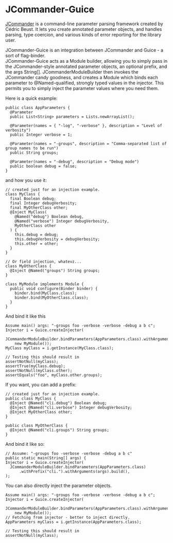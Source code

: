 JCommander-Guice
==========

[JCommander](http://github.com/cbeust/jcommander) is a command-line parameter parsing
framework created by C&eacute;dric Beust.  It lets you create annotated parameter objects,
and handles parsing, type coercion, and various kinds of error reporting for the library user.

JCommander-Guice is an integration between JCommander and Guice - a sort of flag-binder.  
JCommander-Guice acts as a Module builder, allowing you to simply pass in the JCommander-style
annotated parameter objects, an optional prefix, and the args String[].  JCommanderModuleBuilder
then invokes the JCommander candy goodness, and creates a Module which binds each parameter
to @Named-qualified, strongly typed values in the injector.  This permits you to simply inject
the parameter values where you need them. 

Here is a quick example:

    public class AppParameters {
      @Parameter
      public List<String> parameters = Lists.newArrayList();
  
      @Parameter(names = { "-log", "-verbose" }, description = "Level of verbosity")
      public Integer verbose = 1;
  
      @Parameter(names = "-groups", description = "Comma-separated list of group names to be run")
      public String groups;
  
      @Parameter(names = "-debug", description = "Debug mode")
      public boolean debug = false;
    }



and how you use it:

    // created just for an injection example.
    class MyClass {
      final Boolean debug;
      final Integer debugVerbosity;
      final MyOtherClass other;
      @Inject MyClass(
        @Named("debug") Boolean debug,
        @Named("verbose") Integer debugVerbosity,
        MyOtherClass other
      ) {
        this.debug = debug;
        this.debugVerbosity = debugVerbosity;
        this.other = other;
      }
    }

    // Or field injection, whatevz...
    class MyOtherClass {
      @Inject @Named("groups") String groups;
    }
    
    class MyModule implements Module {
      public void configure(Binder binder) {
        binder.bind(MyClass.class);
        binder.bind(MyOtherClass.class);
      }
    }

And bind it like this

    Assume main() args: "-groups foo -verbose -verbose -debug a b c";
    Injector i = Guice.createInjector(
        JCommanderModuleBuilder.bindParameters(AppParameters.class).withArguments(args).build(),
        new MyModule());
    MyClass myClass = i.getInstance(MyClass.class);
    
    // Testing this should result in
    assertNotNull(myClass);
    assertTrue(myClass.debug);
    assertNotNull(myClass.other);
    assertEquals("foo", myClass.other.groups);
      
If you want, you can add a prefix:

    // created just for an injection example.
    public class MyClass {
      @Inject @Named("cli.debug") Boolean debug;
      @Inject @Named("cli.verbose") Integer debugVerbosity;
      @Inject MyOtherClass other;
    }

    public class MyOtherClass {
      @Inject @Named("cli.groups") String groups;
    }

And bind it like so: 

    // Assume: "-groups foo -verbose -verbose -debug a b c"
    public static main(String[] args) {
    Injector i = Guice.createInjector(
      JCommanderModuleBuilder.bindParameters(AppParameters.class)
          .withPrefix("cli.").withArguments(args).build(),
    );
    
You can also directly inject the parameter objects. 

    Assume main() args: "-groups foo -verbose -verbose -debug a b c";
    Injector i = Guice.createInjector(
        JCommanderModuleBuilder.bindParameters(AppParameters.class).withArguments(args).build(),
        new MyModule());
    // Fetching from injector - better to inject directly.
    AppParameters myClass = i.getInstance(AppParameters.class);
    
    // Testing this should result in
    assertNotNull(myClass);

